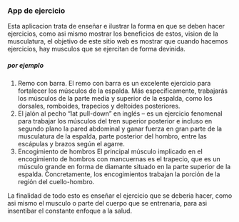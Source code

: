 ### App de ejercicio


Esta aplicacion trata de enseñar e ilustrar la forma en que se deben hacer ejercicios, como asi mismo mostrar los beneficios de estos, vision de la musculatura, el objetivo de este sitio web es mostrar que cuando hacemos ejercicios, hay musculos que se ejercitan de forma devinida.

##### por ejemplo

1.  Remo con barra.
El remo con barra es un excelente ejercicio para fortalecer los músculos de la espalda. Más específicamente, trabajarás los músculos de la parte media y superior de la espalda, como los dorsales, romboides, trapecios y deltoides posteriores.
2. El jalón al pecho
 “lat pull-down” en inglés – es un ejercicio fenomenal para trabajar los músculos del tren superior posterior e incluso en segundo plano la pared abdominal y ganar fuerza en gran parte de la musculatura de la espalda, parte posterior del hombro, entre las escápulas y brazos según el agarre.
3. Encogimiento de hombros
   El principal músculo implicado en el encogimiento de hombros con mancuernas es el trapecio, que es un músculo grande en forma de diamante situado en la parte superior de la espalda. Concretamente, los encogimientos trabajan la porción de la región del cuello-hombro.

La finalidad de todo esto es enseñar el ejercicio que se deberia hacer, como asi mismo el musculo o parte del cuerpo que se entrenaria, para asi insentibar el constante enfoque a la salud. 
   
